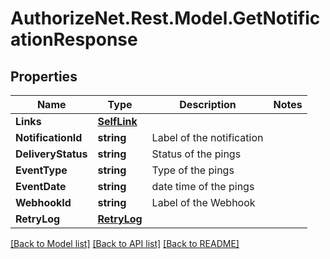 # AuthorizeNet.Rest.Model.GetNotificationResponse
## Properties

Name | Type | Description | Notes
------------ | ------------- | ------------- | -------------
**Links** | [**SelfLink**](SelfLink.md) |  | 
**NotificationId** | **string** | Label of the notification | 
**DeliveryStatus** | **string** | Status of the pings | 
**EventType** | **string** | Type of the pings | 
**EventDate** | **string** | date time of the pings | 
**WebhookId** | **string** | Label of the Webhook | 
**RetryLog** | [**RetryLog**](RetryLog.md) |  | 

[[Back to Model list]](../README.md#documentation-for-models) [[Back to API list]](../README.md#documentation-for-api-endpoints) [[Back to README]](../README.md)

